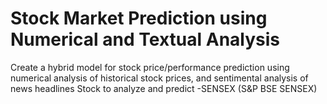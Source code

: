 # Stock Market Prediction using Numerical and Textual Analysis

Create a hybrid model for stock price/performance prediction using numerical analysis of historical stock prices,
and sentimental analysis of news headlines
Stock to analyze and predict -SENSEX (S&P BSE SENSEX)

